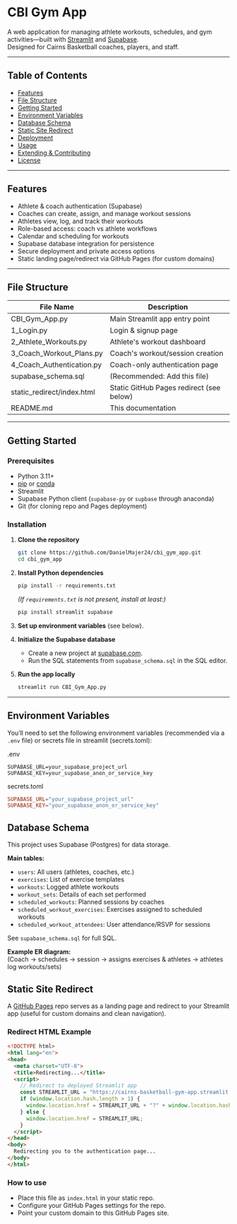 # CBI Gym App

A web application for managing athlete workouts, schedules, and gym activities—built with [Streamlit](https://streamlit.io/) and [Supabase](https://supabase.com/).  
Designed for Cairns Basketball coaches, players, and staff.

---

## Table of Contents

- [Features](#features)
- [File Structure](#file-structure)
- [Getting Started](#getting-started)
- [Environment Variables](#environment-variables)
- [Database Schema](#database-schema)
- [Static Site Redirect](#static-site-redirect)
- [Deployment](#deployment)
- [Usage](#usage)
- [Extending & Contributing](#extending--contributing)
- [License](#license)

---

## Features

- Athlete & coach authentication (Supabase)
- Coaches can create, assign, and manage workout sessions
- Athletes view, log, and track their workouts
- Role-based access: coach vs athlete workflows
- Calendar and scheduling for workouts
- Supabase database integration for persistence
- Secure deployment and private access options
- Static landing page/redirect via GitHub Pages (for custom domains)

---

## File Structure

| File Name                    | Description                                  |
|------------------------------|----------------------------------------------|
| CBI_Gym_App.py               | Main Streamlit app entry point               |
| 1_Login.py                   | Login & signup page                          |
| 2_Athlete_Workouts.py        | Athlete's workout dashboard                  |
| 3_Coach_Workout_Plans.py     | Coach's workout/session creation             |
| 4_Coach_Authentication.py    | Coach-only authentication page               |
| supabase_schema.sql          | (Recommended: Add this file)                 |
| static_redirect/index.html   | Static GitHub Pages redirect (see below)     |
| README.md                    | This documentation                           |



---

## Getting Started

### Prerequisites

- Python 3.11+
- [pip](https://pip.pypa.io/en/stable/) or [conda](https://docs.conda.io/)
- Streamlit
- Supabase Python client (`supabase-py` or `supbase` through anaconda)
- Git (for cloning repo and Pages deployment)

### Installation

1. **Clone the repository**
    ```bash
    git clone https://github.com/DanielMajer24/cbi_gym_app.git
    cd cbi_gym_app
    ```

2. **Install Python dependencies**
    ```bash
    pip install -r requirements.txt
    ```
    *(If `requirements.txt` is not present, install at least:)*  
    ```bash
    pip install streamlit supabase
    ```

3. **Set up environment variables** (see below).

4. **Initialize the Supabase database**  
   - Create a new project at [supabase.com](https://supabase.com/).
   - Run the SQL statements from `supabase_schema.sql` in the SQL editor.

5. **Run the app locally**
    ```bash
    streamlit run CBI_Gym_App.py
    ```

---

## Environment Variables

You’ll need to set the following environment variables (recommended via a `.env` file) or secrets file in streamlit (secrets.toml):

.env
```
SUPABASE_URL=your_supabase_project_url
SUPABASE_KEY=your_supabase_anon_or_service_key
```

secrets.toml
```secrets.toml
SUPABASE_URL="your_supabase_project_url"
SUPABASE_KEY="your_supabase_anon_or_service_key"
```

## Database Schema

This project uses Supabase (Postgres) for data storage.

**Main tables:**

- `users`: All users (athletes, coaches, etc.)
- `exercises`: List of exercise templates
- `workouts`: Logged athlete workouts
- `workout_sets`: Details of each set performed
- `scheduled_workouts`: Planned sessions by coaches
- `scheduled_workout_exercises`: Exercises assigned to scheduled workouts
- `scheduled_workout_attendees`: User attendance/RSVP for sessions

See `supabase_schema.sql` for full SQL.

**Example ER diagram:**  
(Coach → schedules → session → assigns exercises & athletes → athletes log workouts/sets)


## Static Site Redirect

A [GitHub Pages](https://github.com/DanielMajer24/cbi_gym_static_app) repo serves as a landing page and redirect to your Streamlit app (useful for custom domains and clean navigation).

### Redirect HTML Example

```html
<!DOCTYPE html>
<html lang="en">
<head>
  <meta charset="UTF-8">
  <title>Redirecting...</title>
  <script>
    // Redirect to deployed Streamlit app
    const STREAMLIT_URL = "https://cairns-basketball-gym-app.streamlit.app/Coach_Authentication";
    if (window.location.hash.length > 1) {
      window.location.href = STREAMLIT_URL + "?" + window.location.hash.substring(1);
    } else {
      window.location.href = STREAMLIT_URL;
    }
  </script>
</head>
<body>
  Redirecting you to the authentication page...
</body>
</html>
```

### How to use

- Place this file as `index.html` in your static repo.
- Configure your GitHub Pages settings for the repo.
- Point your custom domain to this GitHub Pages site.


